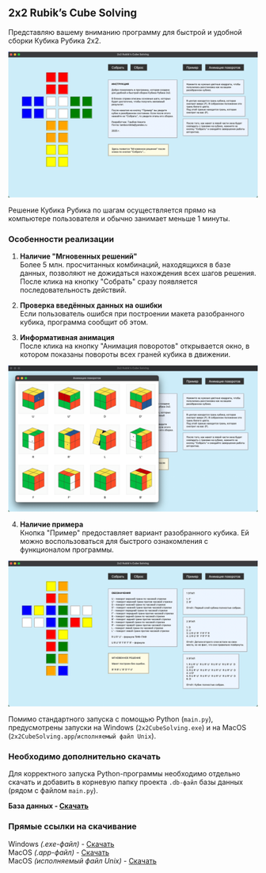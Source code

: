 ## 2x2 Rubik’s Cube Solving

Представляю вашему вниманию программу для быстрой и удобной сборки Кубика Рубика 2x2.

![Главное окно программы](imgs/main_window.png)

Решение Кубика Рубика по шагам осуществляется прямо на компьютере пользователя и обычно занимает меньше 1 минуты.

### Особенности реализации

1) **Наличие "Мгновенных решений"**  
Более 5 млн. просчитанных комбинаций, находящихся в базе данных, позволяют не дожидаться нахождения всех шагов решения. После клика на кнопку "Собрать" сразу появляется последовательность действий.


2) **Проверка введённых данных на ошибки**  
Если пользователь ошибся при построении макета разобранного кубика, программа сообщит об этом.


3) **Информативная анимация**  
После клика на кнопку "Анимация поворотов" открывается окно, в котором показаны повороты всех граней кубика в движении.

![Анимация поворотов](imgs/animation_rotations.png)

4) **Наличие примера**  
Кнопка "Пример" предоставляет вариант разобранного кубика. Ей можно воспользоваться для быстрого ознакомления с функционалом программы.

![Пример](imgs/solving.png)

Помимо стандартного запуска с помощью Python (`main.py`), предусмотрены запуски на Windows (`2x2CubeSolving.exe`) и на MacOS (`2x2CubeSolving.app`/`исполняемый файл Unix`).

### Необходимо дополнительно скачать

Для корректного запуска Python-программы необходимо отдельно скачать и добавить в корневую папку проекта `.db-файл` базы данных (рядом с файлом `main.py`).  

**База данных - [Скачать](https://github.com/tambovnikita/2x2RubikCubeSolving/releases/download/v1.0.0/db.zip)**

### Прямые ссылки на скачивание

Windows *(.exe-файл)* - [Скачать](https://github.com/tambovnikita/2x2RubikCubeSolving/releases/download/v1.0.0/2x2RubikCubeSolving_Windows.zip)  
MacOS *(.app-файл)* - [Скачать](https://github.com/tambovnikita/2x2RubikCubeSolving/releases/download/v1.0.0/2x2RubikCubeSolving_MacOS.zip)  
MacOS *(исполняемый файл Unix)* - [Скачать](https://github.com/tambovnikita/2x2RubikCubeSolving/releases/download/v1.0.0/2x2RubikCubeSolving_Unix.zip)